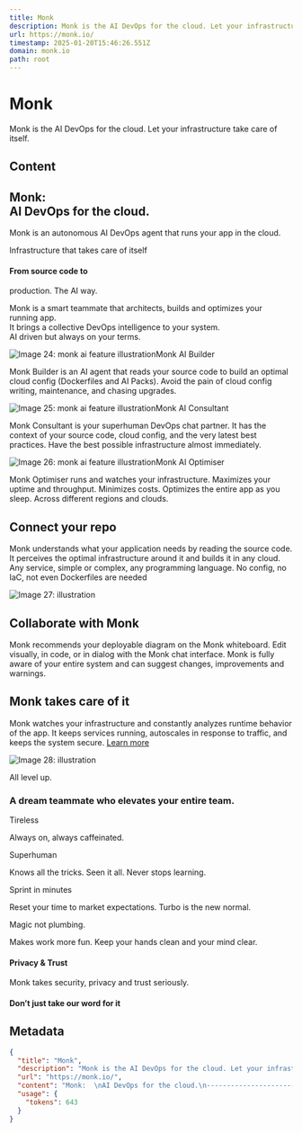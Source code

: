 ```yaml
---
title: Monk
description: Monk is the AI DevOps for the cloud. Let your infrastructure take care of itself.
url: https://monk.io/
timestamp: 2025-01-20T15:46:26.551Z
domain: monk.io
path: root
---
```


# Monk


Monk is the AI DevOps for the cloud. Let your infrastructure take care of itself.


## Content

Monk:  
AI DevOps for the cloud.
--------------------------------

Monk is an autonomous AI DevOps agent that runs your app in the cloud.

Infrastructure that takes care of itself

#### From source code to  
production. The AI way.

Monk is a smart teammate that architects, builds and optimizes your running app.  
It brings a collective DevOps intelligence to your system.  
AI driven but always on your terms.

![Image 24: monk ai feature illustration](https://monk.io/_nuxt/ai-team-1.TeKLhQ9Y.svg)Monk AI Builder

Monk Builder is an AI agent that reads your source code to build an optimal cloud config (Dockerfiles and AI Packs). Avoid the pain of cloud config writing, maintenance, and chasing upgrades.

![Image 25: monk ai feature illustration](blob:https://monk.io/ca0ba1231ca32dedf8783b08039b9d9e)Monk AI Consultant

Monk Consultant is your superhuman DevOps chat partner. It has the context of your source code, cloud config, and the very latest best practices. Have the best possible infrastructure almost immediately.

![Image 26: monk ai feature illustration](https://monk.io/_nuxt/ai-team-3.HTEHBFPG.svg)Monk AI Optimiser

Monk Optimiser runs and watches your infrastructure. Maximizes your uptime and throughput. Minimizes costs. Optimizes the entire app as you sleep. Across different regions and clouds.

Connect your repo
-----------------

Monk understands what your application needs by reading the source code. It perceives the optimal infrastructure around it and builds it in any cloud. Any service, simple or complex, any programming language. No config, no IaC, not even Dockerfiles are needed

![Image 27: illustration](https://monk.io/_nuxt/collaborate-visual.fppPVhn1.svg)

Collaborate with Monk
---------------------

Monk recommends your deployable diagram on the Monk whiteboard. Edit visually, in code, or in dialog with the Monk chat interface. Monk is fully aware of your entire system and can suggest changes, improvements and warnings.

Monk takes care of it
---------------------

Monk watches your infrastructure and constantly analyzes runtime behavior of the app. It keeps services running, autoscales in response to traffic, and keeps the system secure. [Learn more](https://docs.monk.io/)

![Image 28: illustration](https://monk.io/_nuxt/care-visual.p4J0N1J2.svg)

All level up.

### A dream teammate who elevates your entire team.

Tireless

Always on, always caffeinated.

Superhuman

Knows all the tricks. Seen it all. Never stops learning.

Sprint in minutes

Reset your time to market expectations. Turbo is the new normal.

Magic not plumbing.

Makes work more fun. Keep your hands clean and your mind clear.

#### Privacy & Trust

Monk takes security, privacy and trust seriously.

#### Don’t just take our word for it

## Metadata

```json
{
  "title": "Monk",
  "description": "Monk is the AI DevOps for the cloud. Let your infrastructure take care of itself.",
  "url": "https://monk.io/",
  "content": "Monk:  \nAI DevOps for the cloud.\n--------------------------------\n\nMonk is an autonomous AI DevOps agent that runs your app in the cloud.\n\nInfrastructure that takes care of itself\n\n#### From source code to  \nproduction. The AI way.\n\nMonk is a smart teammate that architects, builds and optimizes your running app.  \nIt brings a collective DevOps intelligence to your system.  \nAI driven but always on your terms.\n\n![Image 24: monk ai feature illustration](https://monk.io/_nuxt/ai-team-1.TeKLhQ9Y.svg)Monk AI Builder\n\nMonk Builder is an AI agent that reads your source code to build an optimal cloud config (Dockerfiles and AI Packs). Avoid the pain of cloud config writing, maintenance, and chasing upgrades.\n\n![Image 25: monk ai feature illustration](blob:https://monk.io/ca0ba1231ca32dedf8783b08039b9d9e)Monk AI Consultant\n\nMonk Consultant is your superhuman DevOps chat partner. It has the context of your source code, cloud config, and the very latest best practices. Have the best possible infrastructure almost immediately.\n\n![Image 26: monk ai feature illustration](https://monk.io/_nuxt/ai-team-3.HTEHBFPG.svg)Monk AI Optimiser\n\nMonk Optimiser runs and watches your infrastructure. Maximizes your uptime and throughput. Minimizes costs. Optimizes the entire app as you sleep. Across different regions and clouds.\n\nConnect your repo\n-----------------\n\nMonk understands what your application needs by reading the source code. It perceives the optimal infrastructure around it and builds it in any cloud. Any service, simple or complex, any programming language. No config, no IaC, not even Dockerfiles are needed\n\n![Image 27: illustration](https://monk.io/_nuxt/collaborate-visual.fppPVhn1.svg)\n\nCollaborate with Monk\n---------------------\n\nMonk recommends your deployable diagram on the Monk whiteboard. Edit visually, in code, or in dialog with the Monk chat interface. Monk is fully aware of your entire system and can suggest changes, improvements and warnings.\n\nMonk takes care of it\n---------------------\n\nMonk watches your infrastructure and constantly analyzes runtime behavior of the app. It keeps services running, autoscales in response to traffic, and keeps the system secure. [Learn more](https://docs.monk.io/)\n\n![Image 28: illustration](https://monk.io/_nuxt/care-visual.p4J0N1J2.svg)\n\nAll level up.\n\n### A dream teammate who elevates your entire team.\n\nTireless\n\nAlways on, always caffeinated.\n\nSuperhuman\n\nKnows all the tricks. Seen it all. Never stops learning.\n\nSprint in minutes\n\nReset your time to market expectations. Turbo is the new normal.\n\nMagic not plumbing.\n\nMakes work more fun. Keep your hands clean and your mind clear.\n\n#### Privacy & Trust\n\nMonk takes security, privacy and trust seriously.\n\n#### Don’t just take our word for it",
  "usage": {
    "tokens": 643
  }
}
```
